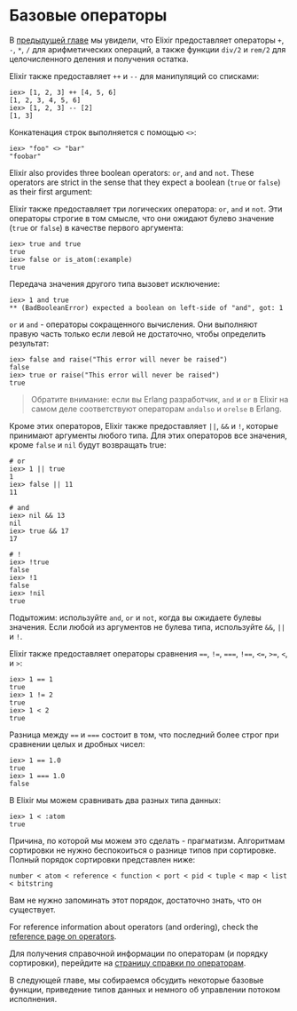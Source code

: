 # Базовые операторы

В [предыдущей главе](/getting-started/basic-types.html) мы увидели, что Elixir предоставляет операторы `+`, `-`, `*`, `/` для арифметических операций, а также функции `div/2` и `rem/2` для целочисленного деления и получения остатка.

Elixir также предоставляет `++` и `--` для манипуляций со списками:

```iex
iex> [1, 2, 3] ++ [4, 5, 6]
[1, 2, 3, 4, 5, 6]
iex> [1, 2, 3] -- [2]
[1, 3]
```

Конкатенация строк выполняется с помощью `<>`:

```iex
iex> "foo" <> "bar"
"foobar"
```

Elixir also provides three boolean operators: `or`, `and` and `not`. These operators are strict in the sense that they expect a boolean (`true` or `false`) as their first argument:

Elixir также предоставляет три логических оператора: `or`, `and` и `not`. Эти операторы строгие в том смысле, что они ожидают булево значение (`true` or `false`) в качестве первого аргумента:

```iex
iex> true and true
true
iex> false or is_atom(:example)
true
```

Передача значения другого типа вызовет исключение:

```iex
iex> 1 and true
** (BadBooleanError) expected a boolean on left-side of "and", got: 1
```

`or` и `and` - операторы сокращенного вычисления. Они выполняют правую часть только если левой не достаточно, чтобы определить результат:

```iex
iex> false and raise("This error will never be raised")
false
iex> true or raise("This error will never be raised")
true
```

> Обратите внимание: если вы Erlang разработчик, `and` и `or` в Elixir на самом деле соответствуют операторам `andalso` и `orelse` в Erlang.

Кроме этих операторов, Elixir также предоставляет `||`, `&&` и `!`, которые принимают аргументы любого типа. Для этих операторов все значения, кроме `false` и `nil` будут возвращать true:

```iex
# or
iex> 1 || true
1
iex> false || 11
11

# and
iex> nil && 13
nil
iex> true && 17
17

# !
iex> !true
false
iex> !1
false
iex> !nil
true
```

Подытожим: используйте `and`, `or` и `not`, когда вы ожидаете булевы значения. Если любой из аргументов не булева типа, используйте `&&`, `||` и `!`.

Elixir также предоставляет операторы сравнения `==`, `!=`, `===`, `!==`, `<=`, `>=`, `<`, и `>`:

```iex
iex> 1 == 1
true
iex> 1 != 2
true
iex> 1 < 2
true
```

Разница между `==` и `===` состоит в том, что последний более строг при сравнении целых и дробных чисел:

```iex
iex> 1 == 1.0
true
iex> 1 === 1.0
false
```

В Elixir мы можем сравнивать два разных типа данных:

```iex
iex> 1 < :atom
true
```

Причина, по которой мы можем это сделать - прагматизм. Алгоритмам сортировки не нужно беспокоиться о разнице типов при сортировке. Полный порядок сортировки представлен ниже:

    number < atom < reference < function < port < pid < tuple < map < list < bitstring

Вам не нужно запоминать этот порядок, достаточно знать, что он существует.

For reference information about operators (and ordering), check the [reference page on operators](/docs/master/elixir/operators.html).

Для получения справочной информации по операторам (и порядку сортировки), перейдите на [страницу справки по операторам](/docs/master/elixir/operators.html).

В следующей главе, мы собираемся обсудить некоторые базовые функции, приведение типов данных и немного об управлении потоком исполнения.
